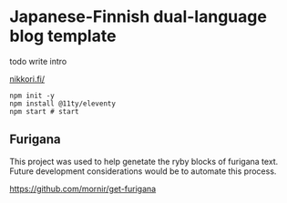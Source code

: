 # Japanese-Finnish dual-language blog template

todo write intro

[nikkori.fi/](https://nikkori.fi/noru-matkustaminen/)


```
npm init -y
npm install @11ty/eleventy
npm start # start 
```



## Furigana

This project was used to help genetate the ryby blocks of furigana text. Future development considerations would be to automate this process.

https://github.com/mornir/get-furigana